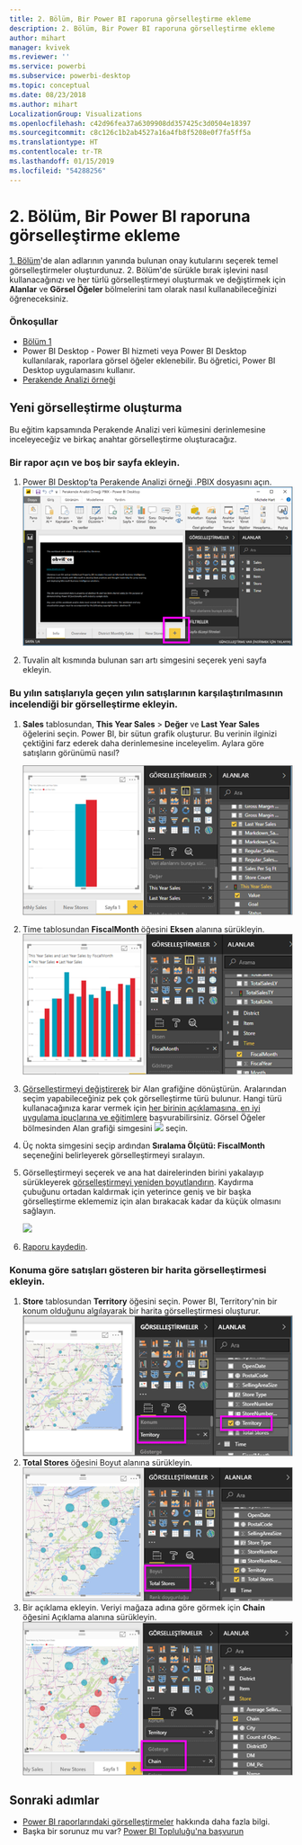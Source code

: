 ```yaml
---
title: 2. Bölüm, Bir Power BI raporuna görselleştirme ekleme
description: 2. Bölüm, Bir Power BI raporuna görselleştirme ekleme
author: mihart
manager: kvivek
ms.reviewer: ''
ms.service: powerbi
ms.subservice: powerbi-desktop
ms.topic: conceptual
ms.date: 08/23/2018
ms.author: mihart
LocalizationGroup: Visualizations
ms.openlocfilehash: c42d96fea37a6309908dd357425c3d0504e18397
ms.sourcegitcommit: c8c126c1b2ab4527a16a4fb8f5208e0f7fa5ff5a
ms.translationtype: HT
ms.contentlocale: tr-TR
ms.lasthandoff: 01/15/2019
ms.locfileid: "54288256"
---
```

# <a name="part-2-add-visualizations-to-a-power-bi-report"></a>2. Bölüm, Bir Power BI raporuna görselleştirme ekleme
[1. Bölüm](power-bi-report-add-visualizations-ii.md)'de alan adlarının yanında bulunan onay kutularını seçerek temel görselleştirmeler oluşturdunuz.  2. Bölüm'de sürükle bırak işlevini nasıl kullanacağınızı ve her türlü görselleştirmeyi oluşturmak ve değiştirmek için **Alanlar** ve **Görsel Öğeler** bölmelerini tam olarak nasıl kullanabileceğinizi öğreneceksiniz.

### <a name="prerequisites"></a>Önkoşullar
- [Bölüm 1](power-bi-report-add-visualizations-ii.md)
- Power BI Desktop - Power BI hizmeti veya Power BI Desktop kullanılarak, raporlara görsel öğeler eklenebilir. Bu öğretici, Power BI Desktop uygulamasını kullanır. 
- [Perakende Analizi örneği](http://download.microsoft.com/download/9/6/D/96DDC2FF-2568-491D-AAFA-AFDD6F763AE3/Retail%20Analysis%20Sample%20PBIX.pbix)

## <a name="create-a-new-visualization"></a>Yeni görselleştirme oluşturma
Bu eğitim kapsamında Perakende Analizi veri kümesini derinlemesine inceleyeceğiz ve birkaç anahtar görselleştirme oluşturacağız.

### <a name="open-a-report-and-add-a-new-blank-page"></a>Bir rapor açın ve boş bir sayfa ekleyin.
1. Power BI Desktop’ta Perakende Analizi örneği .PBIX dosyasını açın. 
   ![](media/power-bi-report-add-visualizations-ii/power-bi-open-desktop.png)   

2. Tuvalin alt kısmında bulunan sarı artı simgesini seçerek yeni sayfa ekleyin.

### <a name="add-a-visualization-that-looks-at-this-years-sales-compared-to-last-year"></a>Bu yılın satışlarıyla geçen yılın satışlarının karşılaştırılmasının incelendiği bir görselleştirme ekleyin.
1. **Sales** tablosundan, **This Year Sales** > **Değer** ve **Last Year Sales** öğelerini seçin. Power BI, bir sütun grafik oluşturur.  Bu verinin ilginizi çektiğini farz ederek daha derinlemesine inceleyelim. Aylara göre satışların görünümü nasıl?  
   
   ![](media/power-bi-report-add-visualizations-ii/power-bi-barchart.png)
2. Time tablosundan **FiscalMonth** öğesini **Eksen** alanına sürükleyin.  
   ![](media/power-bi-report-add-visualizations-ii/power-bi-month.png)
3. [Görselleştirmeyi değiştirerek](power-bi-report-change-visualization-type.md) bir Alan grafiğine dönüştürün.  Aralarından seçim yapabileceğiniz pek çok görselleştirme türü bulunur. Hangi türü kullanacağınıza karar vermek için [her birinin açıklamasına, en iyi uygulama ipuçlarına ve eğitimlere](power-bi-visualization-types-for-reports-and-q-and-a.md) başvurabilirsiniz. Görsel Öğeler bölmesinden Alan grafiği simgesini ![](media/power-bi-report-add-visualizations-ii/power-bi-areachart.png) seçin.
4. Üç nokta simgesini seçip ardından **Sıralama Ölçütü: FiscalMonth** seçeneğini belirleyerek görselleştirmeyi sıralayın.
5. Görselleştirmeyi seçerek ve ana hat dairelerinden birini yakalayıp sürükleyerek [görselleştirmeyi yeniden boyutlandırın](power-bi-visualization-move-and-resize.md). Kaydırma çubuğunu ortadan kaldırmak için yeterince geniş ve bir başka görselleştirme eklememiz için alan bırakacak kadar da küçük olmasını sağlayın.
   
   ![](media/power-bi-report-add-visualizations-ii/pbi_part2_7b.png)
6. [Raporu kaydedin](../service-report-save.md).

### <a name="add-a-map-visualization-that-looks-at-sales-by-location"></a>Konuma göre satışları gösteren bir harita görselleştirmesi ekleyin.
1. **Store** tablosundan **Territory** öğesini seçin. Power BI, Territory'nin bir konum olduğunu algılayarak bir harita görselleştirmesi oluşturur.  
   ![](media/power-bi-report-add-visualizations-ii/power-bi-map.png)
2. **Total Stores** öğesini Boyut alanına sürükleyin.  
   ![](media/power-bi-report-add-visualizations-ii/power-bi-map2.png)
3. Bir açıklama ekleyin.  Veriyi mağaza adına göre görmek için **Chain** öğesini Açıklama alanına sürükleyin.  
   ![](media/power-bi-report-add-visualizations-ii/power-bi-legend.png)

## <a name="next-steps"></a>Sonraki adımlar
* [Power BI raporlarındaki görselleştirmeler](power-bi-report-visualizations.md) hakkında daha fazla bilgi.  
* Başka bir sorunuz mu var? [Power BI Topluluğu'na başvurun](http://community.powerbi.com/)

